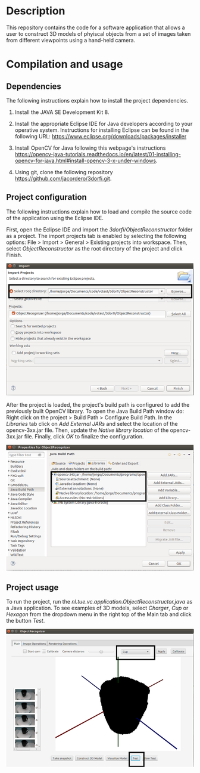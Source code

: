 # Description
This repository contains the code for a software application that allows a user to construct 3D models of phyiscal objects from a set of images taken from different viewpoints using a hand-held camera.

# Compilation and usage
## Dependencies
The following instructions explain how to install the project dependencies.

1. Install the JAVA SE Development Kit 8.

2. Install the appropriate Eclipse IDE for Java developers according to your operative system. Instructions for installing Eclipse can be found in the following URL: https://www.eclipse.org/downloads/packages/installer
3. Install OpenCV for Java following this webpage's instructions https://opencv-java-tutorials.readthedocs.io/en/latest/01-installing-opencv-for-java.html#install-opencv-3-x-under-windows.

4. Using git, clone the following repository https://github.com/jacordero/3dorfi.git.

## Project configuration
The following instructions explain how to load and compile the source code of the application using the Eclipse IDE.

First, open the Eclipse IDE and import the *3dorfi/ObjectReconstructor* folder as a project. The import projects tab is enabled by selecting the following options: File > Import > General > Existing projects into workspace. Then, select *ObjectReconstructor* as the root directory of the project and click Finish.

![Import project](/docs_images/ImportProject.png)

After the project is loaded, the project's build path is configured to add the previously built OpenCV library. To open the Java Build Path window do: Right click on the project > Build Path > Configure Build Path. In the *Libraries* tab click on *Add External JARs* and select the location of the opencv-3xx.jar file. Then, update the *Native library location* of the opencv-3xx.jar file. Finally, click *OK* to finalize the configuration.

![Buil Path Conf](/docs_images/BuildPathConf.png)

## Project usage
To run the project, run the *nl.tue.vc.application.ObjectReconstructor.java* as a Java application. To see examples of 3D models, select *Charger*, *Cup* or *Hexagon* from the dropdown menu in the right top of the Main tab and click the button *Test*.

![Object Reconstructor](/docs_images/ObjectReconstructor.png)
